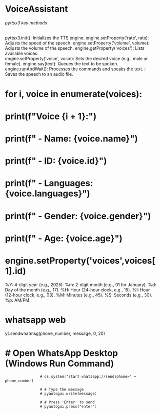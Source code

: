 # VoiceAssistant

###### pyttsx3 key methods
pyttsx3.init(): Initializes the TTS engine.
engine.setProperty('rate', rate): Adjusts the speed of the speech.
engine.setProperty('volume', volume): Adjusts the volume of the speech.
engine.getProperty('voices'): Lists available voices.   
engine.setProperty('voice', voice): Sets the desired voice (e.g., male or female).
engine.say(text): Queues the text to be spoken.
engine.runAndWait(): Processes the commands and speaks the text.
    : Saves the speech to an audio file.


# for i, voice in enumerate(voices):
#     print(f"Voice {i + 1}:")
#     print(f" - Name: {voice.name}")
#     print(f" - ID: {voice.id}")
#     print(f" - Languages: {voice.languages}")
#     print(f" - Gender: {voice.gender}")
#     print(f" - Age: {voice.age}")
# engine.setProperty('voices',voices[1].id)

%Y: 4-digit year (e.g., 2025).
%m: 2-digit month (e.g., 01 for January).
%d: Day of the month (e.g., 17).
%H: Hour (24-hour clock, e.g., 15).
%I: Hour (12-hour clock, e.g., 03).
%M: Minutes (e.g., 45).
%S: Seconds (e.g., 30).
%p: AM/PM.

# whatsapp web
yt.sendwhatmsg(phone_number, message, 0, 20)

# # Open WhatsApp Desktop (Windows Run Command)
                    # os.system("start whatsapp://send?phone=" + phone_number)

                    # # Type the message
                    # pyautogui.write(message)

                    # # Press 'Enter' to send
                    # pyautogui.press("enter")